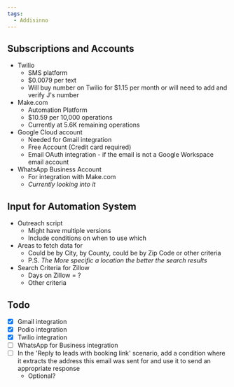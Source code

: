 ```yaml
---
tags:
  - Addisinno
---
```

## Subscriptions and Accounts
- Twilio
	- SMS platform
	- $0.0079 per text
	- Will buy number on Twilio for $1.15 per month or will need to add and verify J's number
- Make.com
	- Automation Platform
	- $10.59 per 10,000 operations
	- Currently at 5.6K remaining operations
- Google Cloud account
	- Needed for Gmail integration
	- Free Account (Credit card required)
	- Email OAuth integration - if the email is not a  Google Workspace email account
- WhatsApp Business Account
	- For integration with Make.com
	- _Currently looking into it_

## Input for Automation System
- Outreach script
	- Might have multiple versions
	- Include conditions on when to use which
- Areas to fetch data for
	- Could be by City, by County, could be by Zip Code or other criteria
	- P.S. _The More specific a location the better the search results_
- Search Criteria for Zillow
	- Days on Zillow = ?
	- Other criteria


## Todo
- [x] Gmail integration
- [x] Podio integration
- [x] Twilio integration
- [ ] WhatsApp for Business integration
- [ ] In the 'Reply to leads with booking link' scenario, add a condition where it extracts the address this email was sent for and use it to send an appropriate response
	-  Optional?